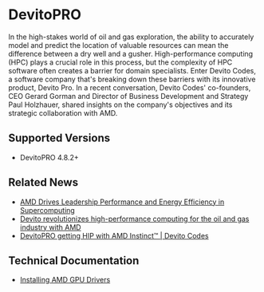 # DevitoPRO

In the high-stakes world of oil and gas exploration, the ability to accurately model and predict the location of valuable resources can mean the difference between a dry well and a gusher. High-performance computing (HPC) plays a crucial role in this process, but the complexity of HPC software often creates a barrier for domain specialists. Enter Devito Codes, a software company that's breaking down these barriers with its innovative product, Devito Pro. In a recent conversation, Devito Codes' co-founders, CEO Gerard Gorman and Director of Business Development and Strategy Paul Holzhauer, shared insights on the company's objectives and its strategic collaboration with AMD.

## Supported Versions

- DevitoPRO 4.8.2+

## Related News

- [AMD Drives Leadership Performance and Energy Efficiency in Supercomputing](https://www.amd.com/en/newsroom/press-releases/2022-11-15-amd-drives-leadership-performance-and-energy-effic.html)
- [Devito revolutionizes high-performance computing for the oil and gas industry with AMD](https://community.amd.com/t5/instinct-accelerators/devito-revolutionizes-high-performance-computing-for-the-oil-and/ba-p/625392)
- [DevitoPRO getting HIP with AMD Instinct™ | Devito Codes](https://www.devitocodes.com/instinct)

## Technical Documentation
- [Installing AMD GPU Drivers](https://www.amd.com/en/support/download/drivers.html)

